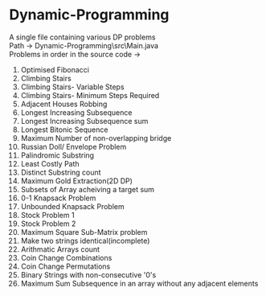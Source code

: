 # Dynamic-Programming
A single file containing various DP problems<br>
Path -> Dynamic-Programming\src\Main.java<br>
Problems in order in the source code ->

1) Optimised Fibonacci
2) Climbing Stairs
3) Climbing Stairs- Variable Steps
4) Climbing Stairs- Minimum Steps Required
5) Adjacent Houses Robbing
6) Longest Increasing Subsequence
7) Longest Increasing Subsequence sum
8) Longest Bitonic Sequence 
9) Maximum Number of non-overlapping bridge
10) Russian Doll/ Envelope Problem
11) Palindromic Substring
12) Least Costly Path
13) Distinct Substring count
14) Maximum Gold Extraction(2D DP)
15) Subsets of Array acheiving a target sum
16) 0-1 Knapsack Problem
17) Unbounded Knapsack Problem
18) Stock Problem 1
19) Stock Problem 2
20) Maximum Square Sub-Matrix problem
21) Make two strings identical(incomplete)
22) Arithmatic Arrays count
23) Coin Change Combinations
24) Coin Change Permutations
25) Binary Strings with non-consecutive '0's
26) Maximum Sum Subsequence in an array without any adjacent elements